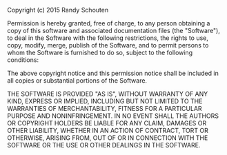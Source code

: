 Copyright (c) 2015 Randy Schouten

Permission is hereby granted, free of charge, to any person obtaining a copy of this software and associated documentation files (the "Software"), to deal in the Software with the following restrictions, the rights to use, copy, modify, merge, publish of the Software, and to permit persons to whom the Software is furnished to do so, subject to the following conditions:

The above copyright notice and this permission notice shall be included in all copies or substantial portions of the Software.

THE SOFTWARE IS PROVIDED "AS IS", WITHOUT WARRANTY OF ANY KIND, EXPRESS OR IMPLIED, INCLUDING BUT NOT LIMITED TO THE WARRANTIES OF MERCHANTABILITY, FITNESS FOR A PARTICULAR PURPOSE AND NONINFRINGEMENT. IN NO EVENT SHALL THE AUTHORS OR COPYRIGHT HOLDERS BE LIABLE FOR ANY CLAIM, DAMAGES OR OTHER LIABILITY, WHETHER IN AN ACTION OF CONTRACT, TORT OR OTHERWISE, ARISING FROM, OUT OF OR IN CONNECTION WITH THE SOFTWARE OR THE USE OR OTHER DEALINGS IN THE SOFTWARE.